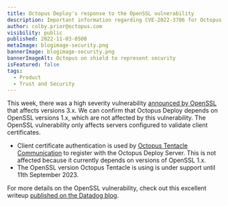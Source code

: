 ```yaml
---
title: Octopus Deploy's response to the OpenSSL vulnerability
description: Important information regarding CVE-2022-3786 for Octopus Deploy.
author: colby.prior@octopus.com
visibility: public
published: 2022-11-03-0500
metaImage: blogimage-security.png
bannerImage: blogimage-security.png
bannerImageAlt: Octopus on shield to represent security
isFeatured: false
tags:
  - Product
  - Trust and Security
---
```


This week, there was a high severity vulnerability [announced by OpenSSL](https://www.openssl.org/blog/blog/2022/11/01/email-address-overflows/) that affects versions 3.x. We can confirm that Octopus Deploy depends on OpenSSL versions 1.x, which are not affected by this vulnerability.
The OpenSSL vulnerability only affects servers configured to validate client certificates.

- Client certificate authentication is used by [Octopus Tentacle Communication](https://octopus.com/docs/security/octopus-tentacle-communication#Octopus-Tentaclecommunication-Octopus/Tentacletrustrelationship) to register with the Octopus Deploy Server. This is not affected because it currently depends on versions of OpenSSL 1.x.
- The OpenSSL version Octopus Tentacle is using is under support until 11th September 2023.

For more details on the OpenSSL vulnerability, check out this excellent writeup [published on the Datadog blog](https://securitylabs.datadoghq.com/articles/openssl-november-1-vulnerabilities/).
